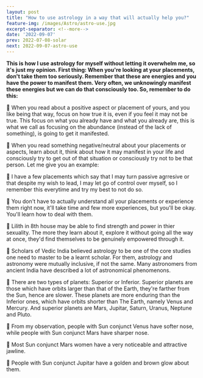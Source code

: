 ```yaml
---
layout: post
title: "How to use astrology in a way that will actually help you?"
feature-img: /images/Astro/astro-use.jpg
excerpt-separator: <!--more-->
date: '2022-09-07'
prev: 2022-07-08-solar
next: 2022-09-07-astro-use
---
```

**This is how I use astrology for myself without letting it overwhelm me, so it's just my opinion. First thing: When you're looking at your placements, don't take them too seriously. Remember that these are energies and you have the power to manifest them. Very often, we unknowingly manifest these energies but we can do that consciously too. So, remember to do this:** 

🌸 When you read about a positive aspect or placement of yours, and you like being that way, focus on how true it is, even if you feel it may not be true. This focus on what you already have and what you already are, this is what we call as focusing on the abundance (instead of the lack of something), is going to get it manifested.

🌸 When you read something negative/neutral about your placements or aspects, learn about it, think about how it may manifest in your life and consciously try to get out of that situation or consciously try not to be that person. Let me give you an example:

🌸 I have a few placements which say that I may turn passive agrresive or that despite my wish to lead, I may let go of control over myself, so I remember this everytime and try my best to not do so.

🌸 You don't have to actually understand all your placements or experience them right now, it'll take time and few more experiences, but you'll be okay. You'll learn how to deal with them. 

🌸 Lilith in 8th house may be able to find strength and power in thier sexuality. The more they learn about it, explore it without going all the way at once, they'd find themselves to be genuinely empowered through it.

🌸 Scholars of Vedic India believed astrology to be one of the core studies one need to master to be a learnt scholar. For them, astrology and astronomy were mutually inclusive, if not the same. Many astronomers from ancient India have described a lot of astronomical phenomenons.

🌸 There are two types of planets: Superior or Inferior. Superior planets are those which have orbits larger than that of the Earth, they're farther from the Sun, hence are slower. These planets are more enduring than the Inferior ones, which have orbits shorter than The Earth, namely Venus and Mercury. And superior planets are Mars, Jupitar, Saturn, Uranus, Neptune and Pluto.

🌸 From my observation, people with Sun conjunct Venus have softer nose, while people with Sun conjunct Mars have sharper nose.

🌸 Most Sun conjunct Mars women have a very noticeable and attractive jawline.

🌸 People with Sun conjunct Jupitar have a golden and brown glow about them. 